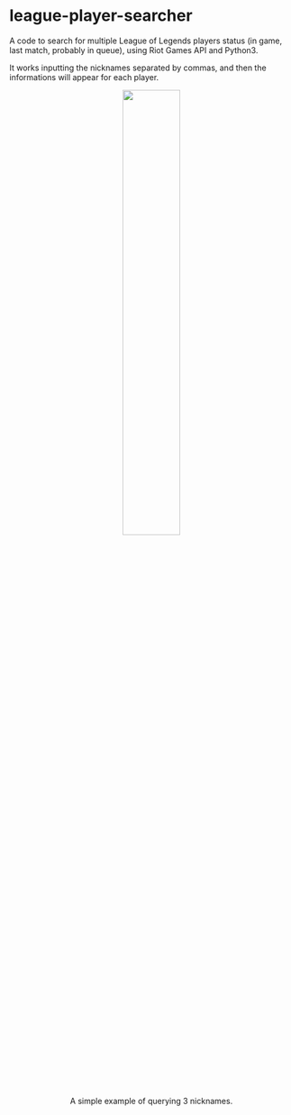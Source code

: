 # league-player-searcher
A  code to search for multiple League of Legends players status (in game, last match, probably in queue), using Riot Games API and Python3.

It works inputting the nicknames separated by commas, and then the informations will appear for each player.

<div align="center" markdown=1>
	<p align="center"><img width=45% src="https://i.imgur.com/HyKDvcX.png"></p>
	<br>A simple example of querying 3 nicknames.<br>
	<p></p>
</div>
